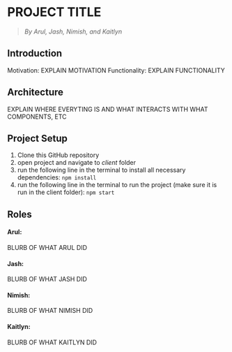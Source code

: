 # PROJECT TITLE
> *By Arul, Jash, Nimish, and Kaitlyn*

## Introduction 
Motivation: EXPLAIN MOTIVATION
Functionality: EXPLAIN FUNCTIONALITY

## Architecture
EXPLAIN WHERE EVERYTING IS AND WHAT INTERACTS WITH WHAT COMPONENTS, ETC

## Project Setup
1. Clone this GitHub repository
2. open project and navigate to *client* folder
3. run the following line in the terminal to install all necessary dependencies: 
```npm install```
4. run the following line in the terminal to run the project (make sure it is run in the client folder): 
```npm start```

## Roles
#### Arul: 
BLURB OF WHAT ARUL DID
#### Jash: 
BLURB OF WHAT JASH DID
#### Nimish: 
BLURB OF WHAT NIMISH DID
#### Kaitlyn: 
BLURB OF WHAT KAITLYN DID
